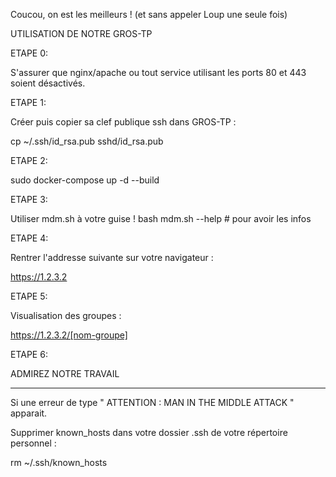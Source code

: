 Coucou, on est les meilleurs ! (et sans appeler Loup une seule fois)

UTILISATION DE NOTRE GROS-TP


ETAPE 0:

S'assurer que nginx/apache ou tout service utilisant les ports 80 et 443 soient désactivés.


ETAPE 1:

Créer puis copier sa clef publique ssh dans GROS-TP :

cp ~/.ssh/id_rsa.pub sshd/id_rsa.pub

ETAPE 2:

sudo docker-compose up -d --build


ETAPE 3: 

Utiliser mdm.sh à votre guise !
bash mdm.sh --help		  # pour avoir les infos

ETAPE 4:

Rentrer l'addresse suivante sur votre navigateur :

https://1.2.3.2

ETAPE 5:

Visualisation des groupes :

https://1.2.3.2/[nom-groupe]

ETAPE 6:

ADMIREZ NOTRE TRAVAIL



-------

Si une erreur de type " ATTENTION : MAN IN THE MIDDLE ATTACK " apparait.

Supprimer known_hosts dans votre dossier .ssh de votre répertoire personnel :

rm ~/.ssh/known_hosts
